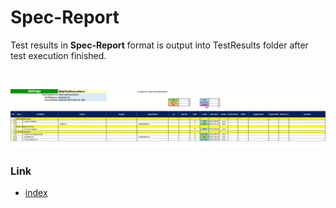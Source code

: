 # Spec-Report

Test results in **Spec-Report** format is output into TestResults folder after test execution finished.

<br>

![Spec-Report format](../_images/skip_test_execution1.png)

### Link

- [index](../../index.md)
